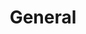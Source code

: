 ---
title: General
seo: ''
slug: general
description: ''
image: ''
category: []
toc: false
draft: false
noindex: true
translationKey: general
---